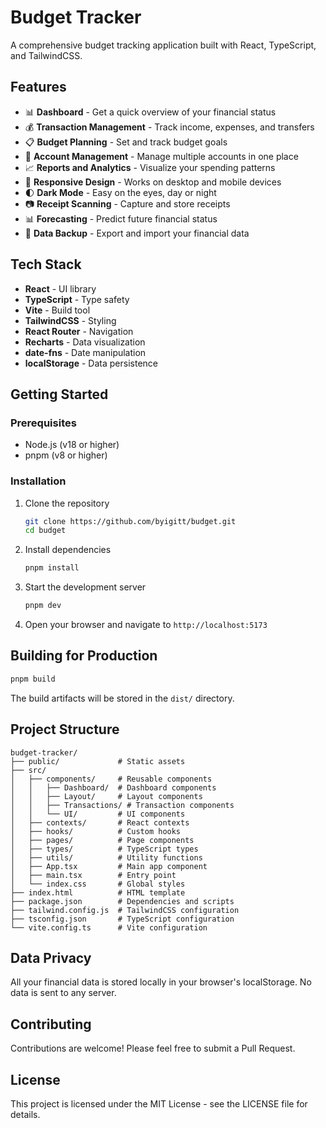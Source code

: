 # Budget Tracker

A comprehensive budget tracking application built with React, TypeScript, and TailwindCSS.

## Features

- 📊 **Dashboard** - Get a quick overview of your financial status
- 💰 **Transaction Management** - Track income, expenses, and transfers
- 📋 **Budget Planning** - Set and track budget goals
- 🏦 **Account Management** - Manage multiple accounts in one place
- 📈 **Reports and Analytics** - Visualize your spending patterns
- 📱 **Responsive Design** - Works on desktop and mobile devices
- 🌓 **Dark Mode** - Easy on the eyes, day or night
- 📷 **Receipt Scanning** - Capture and store receipts
- 📊 **Forecasting** - Predict future financial status
- 💾 **Data Backup** - Export and import your financial data

## Tech Stack

- **React** - UI library
- **TypeScript** - Type safety
- **Vite** - Build tool
- **TailwindCSS** - Styling
- **React Router** - Navigation
- **Recharts** - Data visualization
- **date-fns** - Date manipulation
- **localStorage** - Data persistence

## Getting Started

### Prerequisites

- Node.js (v18 or higher)
- pnpm (v8 or higher)

### Installation

1. Clone the repository

   ```bash
   git clone https://github.com/byigitt/budget.git
   cd budget
   ```

2. Install dependencies

   ```bash
   pnpm install
   ```

3. Start the development server

   ```bash
   pnpm dev
   ```

4. Open your browser and navigate to `http://localhost:5173`

## Building for Production

```bash
pnpm build
```

The build artifacts will be stored in the `dist/` directory.

## Project Structure

```
budget-tracker/
├── public/             # Static assets
├── src/
│   ├── components/     # Reusable components
│   │   ├── Dashboard/  # Dashboard components
│   │   ├── Layout/     # Layout components
│   │   ├── Transactions/ # Transaction components
│   │   └── UI/         # UI components
│   ├── contexts/       # React contexts
│   ├── hooks/          # Custom hooks
│   ├── pages/          # Page components
│   ├── types/          # TypeScript types
│   ├── utils/          # Utility functions
│   ├── App.tsx         # Main app component
│   ├── main.tsx        # Entry point
│   └── index.css       # Global styles
├── index.html          # HTML template
├── package.json        # Dependencies and scripts
├── tailwind.config.js  # TailwindCSS configuration
├── tsconfig.json       # TypeScript configuration
└── vite.config.ts      # Vite configuration
```

## Data Privacy

All your financial data is stored locally in your browser's localStorage. No data is sent to any server.

## Contributing

Contributions are welcome! Please feel free to submit a Pull Request.

## License

This project is licensed under the MIT License - see the LICENSE file for details.
